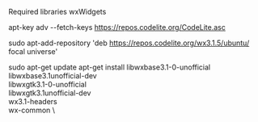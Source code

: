 
Required libraries
wxWidgets

apt-key adv --fetch-keys https://repos.codelite.org/CodeLite.asc

sudo apt-add-repository 'deb https://repos.codelite.org/wx3.1.5/ubuntu/ focal universe'

sudo apt-get update
apt-get install libwxbase3.1-0-unofficial \
                libwxbase3.1unofficial-dev \
                libwxgtk3.1-0-unofficial \
                libwxgtk3.1unofficial-dev \
                wx3.1-headers \
                wx-common \